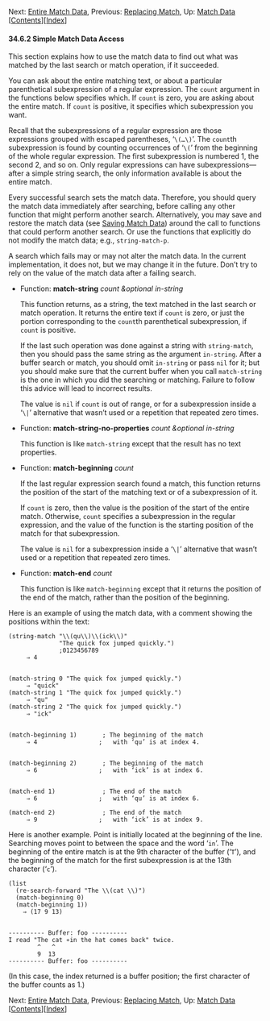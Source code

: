 <!-- This is the GNU Emacs Lisp Reference Manual
corresponding to Emacs version 27.2.

Copyright (C) 1990-1996, 1998-2021 Free Software Foundation,
Inc.

Permission is granted to copy, distribute and/or modify this document
under the terms of the GNU Free Documentation License, Version 1.3 or
any later version published by the Free Software Foundation; with the
Invariant Sections being "GNU General Public License," with the
Front-Cover Texts being "A GNU Manual," and with the Back-Cover
Texts as in (a) below.  A copy of the license is included in the
section entitled "GNU Free Documentation License."

(a) The FSF's Back-Cover Text is: "You have the freedom to copy and
modify this GNU manual.  Buying copies from the FSF supports it in
developing GNU and promoting software freedom." -->

<!-- Created by GNU Texinfo 6.7, http://www.gnu.org/software/texinfo/ -->

Next: [Entire Match Data](Entire-Match-Data.html), Previous: [Replacing Match](Replacing-Match.html), Up: [Match Data](Match-Data.html)   \[[Contents](index.html#SEC_Contents "Table of contents")]\[[Index](Index.html "Index")]

#### 34.6.2 Simple Match Data Access

This section explains how to use the match data to find out what was matched by the last search or match operation, if it succeeded.

You can ask about the entire matching text, or about a particular parenthetical subexpression of a regular expression. The `count` argument in the functions below specifies which. If `count` is zero, you are asking about the entire match. If `count` is positive, it specifies which subexpression you want.

Recall that the subexpressions of a regular expression are those expressions grouped with escaped parentheses, ‘`\(…\)`’. The `count`th subexpression is found by counting occurrences of ‘`\(`’ from the beginning of the whole regular expression. The first subexpression is numbered 1, the second 2, and so on. Only regular expressions can have subexpressions—after a simple string search, the only information available is about the entire match.

Every successful search sets the match data. Therefore, you should query the match data immediately after searching, before calling any other function that might perform another search. Alternatively, you may save and restore the match data (see [Saving Match Data](Saving-Match-Data.html)) around the call to functions that could perform another search. Or use the functions that explicitly do not modify the match data; e.g., `string-match-p`.

A search which fails may or may not alter the match data. In the current implementation, it does not, but we may change it in the future. Don’t try to rely on the value of the match data after a failing search.

*   Function: **match-string** *count \&optional in-string*

    This function returns, as a string, the text matched in the last search or match operation. It returns the entire text if `count` is zero, or just the portion corresponding to the `count`th parenthetical subexpression, if `count` is positive.

    If the last such operation was done against a string with `string-match`, then you should pass the same string as the argument `in-string`. After a buffer search or match, you should omit `in-string` or pass `nil` for it; but you should make sure that the current buffer when you call `match-string` is the one in which you did the searching or matching. Failure to follow this advice will lead to incorrect results.

    The value is `nil` if `count` is out of range, or for a subexpression inside a ‘`\|`’ alternative that wasn’t used or a repetition that repeated zero times.

<!---->

*   Function: **match-string-no-properties** *count \&optional in-string*

    This function is like `match-string` except that the result has no text properties.

<!---->

*   Function: **match-beginning** *count*

    If the last regular expression search found a match, this function returns the position of the start of the matching text or of a subexpression of it.

    If `count` is zero, then the value is the position of the start of the entire match. Otherwise, `count` specifies a subexpression in the regular expression, and the value of the function is the starting position of the match for that subexpression.

    The value is `nil` for a subexpression inside a ‘`\|`’ alternative that wasn’t used or a repetition that repeated zero times.

<!---->

*   Function: **match-end** *count*

    This function is like `match-beginning` except that it returns the position of the end of the match, rather than the position of the beginning.

Here is an example of using the match data, with a comment showing the positions within the text:

    (string-match "\\(qu\\)\\(ick\\)"
                  "The quick fox jumped quickly.")
                  ;0123456789
         ⇒ 4

```
```

    (match-string 0 "The quick fox jumped quickly.")
         ⇒ "quick"
    (match-string 1 "The quick fox jumped quickly.")
         ⇒ "qu"
    (match-string 2 "The quick fox jumped quickly.")
         ⇒ "ick"

```
```

    (match-beginning 1)       ; The beginning of the match
         ⇒ 4                 ;   with ‘qu’ is at index 4.

```
```

    (match-beginning 2)       ; The beginning of the match
         ⇒ 6                 ;   with ‘ick’ is at index 6.

```
```

    (match-end 1)             ; The end of the match
         ⇒ 6                 ;   with ‘qu’ is at index 6.

    (match-end 2)             ; The end of the match
         ⇒ 9                 ;   with ‘ick’ is at index 9.

Here is another example. Point is initially located at the beginning of the line. Searching moves point to between the space and the word ‘`in`’. The beginning of the entire match is at the 9th character of the buffer (‘`T`’), and the beginning of the match for the first subexpression is at the 13th character (‘`c`’).

    (list
      (re-search-forward "The \\(cat \\)")
      (match-beginning 0)
      (match-beginning 1))
        ⇒ (17 9 13)

```
```

    ---------- Buffer: foo ----------
    I read "The cat ∗in the hat comes back" twice.
            ^   ^
            9  13
    ---------- Buffer: foo ----------

(In this case, the index returned is a buffer position; the first character of the buffer counts as 1.)

Next: [Entire Match Data](Entire-Match-Data.html), Previous: [Replacing Match](Replacing-Match.html), Up: [Match Data](Match-Data.html)   \[[Contents](index.html#SEC_Contents "Table of contents")]\[[Index](Index.html "Index")]
